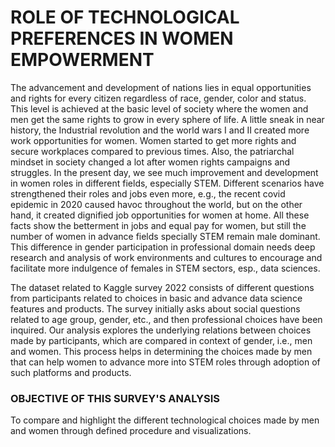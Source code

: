 # ROLE OF TECHNOLOGICAL PREFERENCES IN WOMEN EMPOWERMENT

The advancement and development of nations lies in equal opportunities and rights for every citizen regardless of race, gender, color and status. This level is achieved at the basic level of society where the women and men get the same rights to grow in every sphere of life.
A little sneak in near history, the Industrial revolution and the world wars I and II created more work opportunities for women. Women started to get more rights and secure workplaces compared to previous times. Also, the patriarchal mindset in society changed a lot after women rights campaigns and struggles.
In the present day, we see much improvement and development in women roles in different fields, especially STEM. Different scenarios have strengthened their roles and jobs even more, e.g., the recent covid epidemic in 2020 caused havoc throughout the world, but on the other hand, it created dignified job opportunities for women at home.
All these facts show the betterment in jobs and equal pay for women, but still the number of women in advance fields specially STEM remain male dominant. This difference in gender participation in professional domain needs deep research and analysis of work environments and cultures to encourage and facilitate more indulgence of females in STEM sectors, esp., data sciences.                                                                                                                                 



The dataset related to Kaggle survey 2022 consists of different questions from participants related to choices in basic and advance data science features and products. The survey initially asks about social questions related to age group, gender, etc., and then professional choices have been inquired.
Our analysis explores the underlying relations between choices made by participants, which are compared in context of gender, i.e., men and women. This process helps in determining the choices made by men that can help women to advance more into STEM roles through adoption of such platforms and products. 



### OBJECTIVE OF THIS SURVEY'S ANALYSIS

To compare and highlight the different technological choices made by men and women through defined procedure and visualizations.
